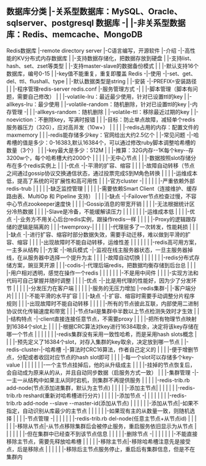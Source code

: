 数据库分类
        |-关系型数据库：MySQL、Oracle、sqlserver、postgresql
数据库 -|
        |-非关系型数据库：Redis、memcache、MongoDB
---------------------------------------------------------------------------------------------------------------------------
Redis数据库
                |-remote directory server
                |-C语言编写，开源软件
        |-介绍 -|-高性能的KV分布式内存数据库
        |       |-支持数据存储化，把数据存放到硬盘
        |       |-支持list、hash、set、zset等类型
        |       |-支持master-slave的数据备份模式
        |
        |       |-默认支持16个数据库，编号0-15
        |       |-key值不能重复，重复即覆盖
Redis  -|-使用 -|-set、get、del、ttl、flushall、type
        |       |-默认数据类型是string
        |
        |-安装 -|-PREFIX=安装路径
        |
        |               |-程序管理redis-server redis.conf
        |-服务管理方式 -| 
        |               |-脚本管理（脚本有问题，需要自己修改）
        |
        |           |-volatile-lru：最近最少使用，针对已设置ttl的key
        |           |-allkeys-lru：最少使用
        |           |-volatile-random：随机删除，针对已设置ttl的key
        |-内存管理 -|
        |           |-allkeys-random：随机删除
        |           |-volatile-ttl：移除最近过期的key
        |           |-noeviction：不删除key，写满时报错
        |
        |           |-目标：防止单点故障，减轻单个redis服务器压力（32G），应对高并发（10w+）
        |           |
        |           |           |-redis占用的内存：配置文件的maxmemory
        |           |           |-redis能存储多少key：官网给出大约2.5亿个
        |           |-常见问题 -|-哈希槽的值是多少：0-16383,默认16384个，可以通过修改ruby脚本调整哈希槽的数量（3个）
        |           |           |-key最大是多少：512M
        |           |           |-推算：32G内存--1K每个key--存3200w个，每个哈希槽大约2000个
        |           |
        |           |                               |-无中心节点
        |           |                               |-数据按照slot存储分布在多个redis实例上
        |           |                       |-优点 -|-平滑的扩容、缩容
        |           |                       |       |-故障自动转移（节点之间通过gossip协议交换通信状态，通过投票完成S到M角色转换
        |           |                       |       |-运维成本低，提高了系统的可扩展性和高可用性
        |           |       |-官方cluster  -|
        |           |       |               |       |-严重依赖外部redis-trub
        |           |       |               |       |-缺乏监控管理
        |           |       |               |       |-需要依赖Smart Client（连接维护、缓存路由表、MultiOp 和 Pipeline 支持）
        |           |       |               |-缺点 -|-Failover节点检查过慢，不容中心节点zookeeper速度快
        |           |       |                       |-Gossip消息的带宽开销
        |           |       |                       |-无法根据统计区分冷热数据
        |           |       |                       |-Slave是冷备，不能缓解读压力
        |           |       |
        |           |       |                   |-运维成本低
        |           |       |           |-优点 -|-业务方不用关心后台redis实例，跟操作redis一样
        |           |       |           |       |-Proxy的逻辑跟存储的逻辑是隔离的
        |           |       |-twemproxy-|
        |           |       |           |       |-代理层多了一次转发，性能耗损
        |           |       |           |-缺点 -|-进行扩容、缩容时部分数据失效，需要手动迁移，难以做到平滑的扩容、缩容
        |           |       |                   |-出现故障时不能自动转移，运维性差
        |           |       |
        |           |       |           |-redis高可用方案，一主多从结构
        |           |-方案 -|-哨兵模式 -|-监视在线主服务器状态，一旦主服务器掉线，在从服务器中选择一个提升为主
        |           |       |           |-故障自动切换
        |           |       |
        |           |       |       |-redis分布式存储方案，豌豆荚开源
        |           |       |-codis-|-代理后端redis，把数据均衡存储到后台总
        |           |       |       |-用户相对透明，感觉在操作一个redis
        |           |       |
        |           |       |                   |-不是用中间件
        |           |       |                   |-实现方法和代码可自己掌握并随时调整
        |           |       |           |-优点 -|-比是用代理的性能好，因为少了分发环节
        |           |       |           |       |-分发压力在客户端
        |           |       |           |       |-服务的无压力增加
        |-redis集群-|       |-客户端分片|
        |           |                   |       |-不能平滑的水平扩容
        |           |                   |-缺点 -|-扩容、缩容时需要手动调整分片程序规则
        |           |                           |-出现故障时不能自动转移
        |           |
        |           |                           |-所有的节点彼此互联，内部使用二进制协议优化传输速度和带宽
        |           |                           |-节点fail是集群中半数以上节点检测失效时才生效
        |           |               |-结构特点 -|-client直接连接任意节点，不需要proxy
        |           |               |           |-把所有物理节点映射到16384个slot上
        |           |               |           |-根据CRC算法对key进行16384取余，决定将该key存储在哪一个节点
        |           |               |
        |           |               |           |-redis集群没有采用一致性哈希，而是采用hash slots概念
        |           |               |           |-预先定义了16384个slot，对存入集群的key取余，决定放到哪一节点
        |           |-redis-cluster-|-哈希槽   -|-算法时CRC16算法，作者自己定义的
        |           |               |           |-便于增删节点，分配或者收回对应节点的hash slot即可
        |           |               |           |-每一个slot可以存储多个key-value
        |           |               |
        |           |               |           |-一个主节点挂掉后，他的从升级成主
        |           |               |           |-挂掉的节点恢复后，会自动成为原来从的从，并且自动同步数据（启服务方式一致）
        |           |               |-集群管理 -|-一主一从结构中如果主从同时宕机，则集群不再提供服务
        |           |               |           |                                   |-redis-trib.rb add-node(节点添加进集群，默认为主节点)
        |           |               |           |                       |-添加主节点|
        |           |               |           |                       |           |-redis-trib.rb reshard(重新对哈希槽进行分片)
        |           |               |           |           |-添加节点 -|
        |           |               |           |           |           |           |-redis-trib.rb add-node --slave --master-id(添加从节点)
        |           |               |           |           |           |-添加从节点|-如果不指定，自动识别从库最少的主节点
        |           |               |           |           |                       |-如果现有主的从数量一致，则随机选择
        |           |               |           |-节点管理 -|
        |           |               |           |           |                       |-redis-trib.rb del-node(任意主节点+从节点id)
        |           |               |           |           |           |-移除从节点|-从节点移除集群后会被停止服务，重启服务依旧显示为从节点
        |           |               |           |           |           |           |-但在集群中已经查不到该节点信息
        |           |               |           |           |-删除节点 -|
        |           |               |           |                       |           |-不能直接移除主节点，需要先释放哈希槽
        |           |               |           |                       |-移除主节点|-移除哈希槽注意先是接受点，后是移除点
        |           |               |           |                       |           |-移除后主节点服务停止，重启后有集群信息，但是不在集群内
